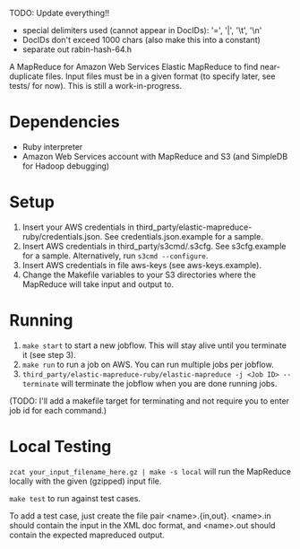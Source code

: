 TODO: Update everything!!
- special delimiters used (cannot appear in DocIDs): '=', '|', '\t', '\n'
- DocIDs don't exceed 1000 chars (also make this into a constant)
- separate out rabin-hash-64.h

A MapReduce for Amazon Web Services Elastic MapReduce to find near-duplicate files. Input files must be in a given format (to specify later, see tests/ for now). This is still a work-in-progress.

# Dependencies
- Ruby interpreter
- Amazon Web Services account with MapReduce and S3 (and SimpleDB for Hadoop debugging)

# Setup
1. Insert your AWS credentials in third\_party/elastic-mapreduce-ruby/credentials.json. See credentials.json.example for a sample.
2. Insert AWS credentials in third\_party/s3cmd/.s3cfg. See s3cfg.example for a sample. Alternatively, run `s3cmd --configure`.
3. Insert AWS credentials in file aws-keys (see aws-keys.example).
4. Change the Makefile variables to your S3 directories where the MapReduce will take input and output to.

# Running
1. `make start` to start a new jobflow. This will stay alive until you terminate it (see step 3).
2. `make run` to run a job on AWS. You can run multiple jobs per jobflow.
3. `third_party/elastic-mapreduce-ruby/elastic-mapreduce -j <Job ID> --terminate` will terminate the jobflow when you are done running jobs.

(TODO: I'll add a makefile target for terminating and not require you to enter job id for each command.)

# Local Testing
`zcat your_input_filename_here.gz | make -s local` will run the MapReduce locally with the given (gzipped) input file.

`make test` to run against test cases.

To add a test case, just create the file pair &lt;name&gt;.{in,out}. &lt;name&gt;.in should contain the input in the XML doc format, and &lt;name&gt;.out should contain the expected mapreduced output.
